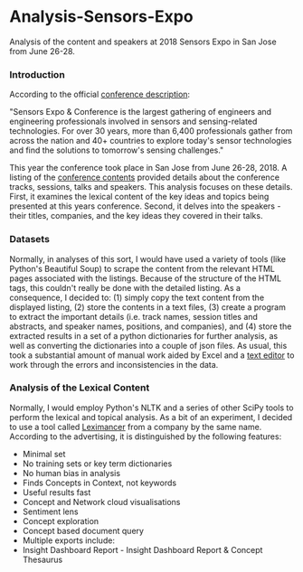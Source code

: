 # Analysis-Sensors-Expo
Analysis of the content and speakers at 2018 Sensors Expo in San Jose from June 26-28.

<h3>Introduction</h3>

According to the official <a href="https://www.sensorsexpo.com/show-overviewconference">conference description</a>:

"Sensors Expo & Conference is the largest gathering of engineers and engineering professionals involved in sensors and sensing-related technologies. For over 30 years, more than 6,400 professionals gather from across the nation and 40+ countries to explore today's sensor technologies and find the solutions to tomorrow's sensing challenges."

This year the conference took place in San Jose from June 26-28, 2018. A listing of the <a href ="">conference contents</a> provided details about the conference tracks, sessions, talks and speakers. This analysis focuses on these details. First, it examines the lexical content of the key ideas and topics being presented at this years conference. Second, it delves into the speakers - their titles, companies, and the key ideas they covered in their talks.

<h3>Datasets</h3>

Normally, in analyses of this sort, I would have used a variety of tools (like Python's Beautiful Soup) to scrape the content from the relevant HTML pages associated with the listings.  Because of the structure of the HTML tags, this couldn't really be done with the detailed listing. As a consequence, I decided to: (1) simply copy the text content from the displayed listing, (2) store the contents in a text files, (3) create a program to extract the important details (i.e. track names, session titles and abstracts, and speaker names, positions, and companies), and (4) store the extracted results in a set of a python dictionaries for further analysis, as well as converting the dictionaries into a couple of json files. As usual, this took a substantial amount of manual work aided by Excel and a <a href="https://www.emeditor.com">text editor</a> to work through the errors and inconsistencies in the data.

<h3>Analysis of the Lexical Content</h3>

Normally, I would employ Python's NLTK and a series of other SciPy tools to perform the lexical and topical analysis.  As a bit of an experiment, I decided to use a tool called <a href="https://info.leximancer.com/company/">Leximancer</a> from a company by the same name. According to the advertising, it is distinguished by the following features:

<ul>
<li>Minimal set</li>
<li>No training sets or key term dictionaries</li>
<li>No human bias in analysis</li>
<li>Finds Concepts in Context, not keywords</li>
<li>Useful results fast</li>
<li>Concept and Network cloud visualisations</li>
<li>Sentiment lens</li>
<li>Concept exploration</li>
<li>Concept based document query</li>
<li>Multiple exports include:
<li>Insight Dashboard Report - Insight Dashboard Report & Concept Thesaurus
 </ul>
